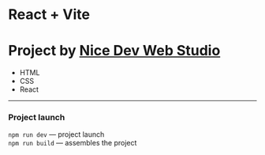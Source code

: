 # React + Vite

# Project by [Nice Dev Web Studio](https://nice-dev.ru)

- HTML
- CSS
- React

---

### Project launch

`npm run dev` — project launch <br/>
`npm run build` — assembles the project
